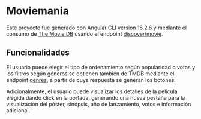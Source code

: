 # Moviemania

Este proyecto fue generado con [Angular CLI](https://github.com/angular/angular-cli) version 16.2.6 y mediante el consumo de [The Movie DB](https://developer.themoviedb.org/) usando el endpoint [discover/movie](https://developer.themoviedb.org/reference/discover-movie).

## Funcionalidades

El usuario puede elegir el tipo de ordenamiento según popularidad o votos y los filtros según géneros se obtienen también de TMDB mediante el endpoint [genres](https://developer.themoviedb.org/reference/genre-movie-list), a partir de cuya respuesta se generan los botones.

Adicionalmente, el usuario puede visualizar los detalles de la película elegida dando click en la portada, generando una nueva pestaña para la visualización del póster, sinópsis, año de lanzamiento, votos e información adicional.
